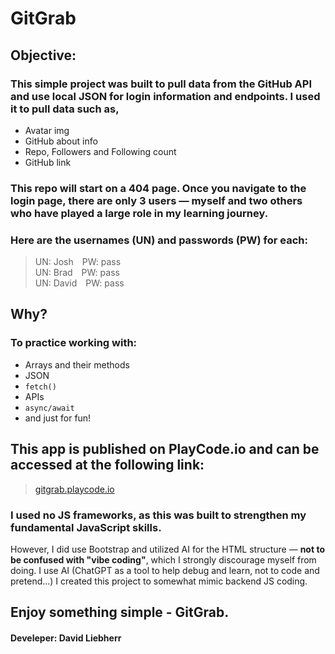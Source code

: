 # GitGrab

## Objective: 
### This simple project was built to pull data from the GitHub API and use local JSON for login information and endpoints. I used it to pull data such as, 
* Avatar img
* GitHub about info
* Repo, Followers and Following count
* GitHub link

### This repo will start on a 404 page. Once you navigate to the login page, there are only 3 users — myself and two others who have played a large role in my learning journey.

### Here are the usernames (UN) and passwords (PW) for each:

> UN: Josh PW: pass <br>
> UN: Brad PW: pass <br>
> UN: David PW: pass

## Why?

### To practice working with:

* Arrays and their methods
* JSON
* `fetch()`
* APIs
* `async/await`
* and just for fun!

## This app is published on PlayCode.io and can be accessed at the following link:

> [gitgrab.playcode.io](https://gitgrab.playcode.io)

### I used no JS frameworks, as this was built to strengthen my fundamental JavaScript skills.

However, I did use Bootstrap and utilized AI for the HTML structure — **not to be confused with "vibe coding"**, which I strongly discourage myself from doing. I use AI (ChatGPT as a tool to help debug and learn, not to code and pretend...) I created this project to somewhat mimic backend JS coding.

## Enjoy something simple - GitGrab.
#### Develeper: David Liebherr